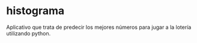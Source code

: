 # histograma
Aplicativo que trata de predecir los mejores números para jugar a la lotería utilizando python.
